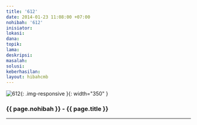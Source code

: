 ```yaml
---
title: '612'
date: 2014-01-23 11:08:00 +07:00
nohibah: '612'
inisiator: 
lokasi: 
dana: 
topik: 
lama: 
deskripsi: 
masalah: 
solusi: 
keberhasilan: 
layout: hibahcmb
---
```


![612](/static/img/hibahcmb/612.png){: .img-responsive }{: width="350" }

### {{ page.nohibah }} - {{ page.title }}

---
